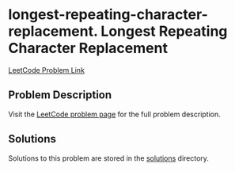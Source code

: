 # longest-repeating-character-replacement. Longest Repeating Character Replacement

[LeetCode Problem Link](https://leetcode.com/problems/longest_repeating_character_replacement/)

## Problem Description

Visit the [LeetCode problem page](https://leetcode.com/problems/longest_repeating_character_replacement/) for the full problem description.

## Solutions

Solutions to this problem are stored in the [solutions](./solutions) directory.
